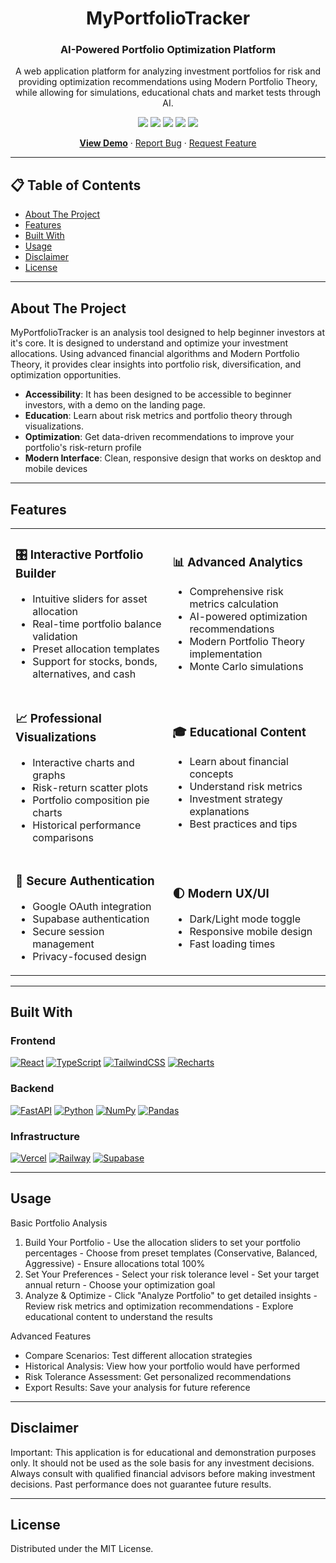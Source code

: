 <h1 align="center">MyPortfolioTracker</h1>

<h3 align="center">AI-Powered Portfolio Optimization Platform</h3>

<p align="center">
  A web application platform for analyzing investment portfolios for risk and providing optimization recommendations using Modern Portfolio Theory, while allowing for simulations, educational chats and market tests through AI.
</p>

<p align="center">
  <img src="https://img.shields.io/badge/react-%2320232a.svg?style=for-the-badge&logo=react&logoColor=%2361DAFB" />
  <img src="https://img.shields.io/badge/typescript-%23007ACC.svg?style=for-the-badge&logo=typescript&logoColor=white" />
  <img src="https://img.shields.io/badge/tailwindcss-%2338B2AC.svg?style=for-the-badge&logo=tailwind-css&logoColor=white" />
  <img src="https://img.shields.io/badge/FastAPI-005571?style=for-the-badge&logo=fastapi" />
  <img src="https://img.shields.io/badge/python-3670A0?style=for-the-badge&logo=python&logoColor=ffdd54" />
</p>

<p align="center">
  <a href="https://myportfoliotracker.xyz"><strong>View Demo</strong></a> ·
  <a href="https://github.com/Ne14k/myportfoliotracker/issues">Report Bug</a> ·
  <a href="https://github.com/Ne14k/myportfoliotracker/issues">Request Feature</a>
</p>
  
  ---

  ## 📋 Table of Contents

  - [About The Project](#about-the-project)
  - [Features](#features)
  - [Built With](#built-with)
  - [Usage](#usage)
  - [Disclaimer](#disclaimer)
  - [License](#license)

  ---

  ## About The Project

  MyPortfolioTracker is an analysis tool designed to help beginner investors at it's core. It is designed to understand and optimize your investment allocations. Using advanced financial algorithms and Modern Portfolio Theory, it provides clear insights into portfolio risk, diversification, and optimization opportunities.

  - **Accessibility**: It has been designed to be accessible to beginner investors, with a demo on the landing page.
  - **Education**: Learn about risk metrics and portfolio theory through visualizations.
  - **Optimization**: Get data-driven recommendations to improve your portfolio's risk-return profile
  - **Modern Interface**: Clean, responsive design that works on desktop and mobile devices

  ---

  ## Features

  <table>
  <tr>
  <td>

  ### 🎛️ Interactive Portfolio Builder
  - Intuitive sliders for asset allocation
  - Real-time portfolio balance validation
  - Preset allocation templates
  - Support for stocks, bonds, alternatives, and cash

  </td>
  <td>

  ### 📊 Advanced Analytics
  - Comprehensive risk metrics calculation
  - AI-powered optimization recommendations
  - Modern Portfolio Theory implementation
  - Monte Carlo simulations

  </td>
  </tr>
  <tr>
  <td>

  ### 📈 Professional Visualizations
  - Interactive charts and graphs
  - Risk-return scatter plots
  - Portfolio composition pie charts
  - Historical performance comparisons

  </td>
  <td>

  ### 🎓 Educational Content
  - Learn about financial concepts
  - Understand risk metrics
  - Investment strategy explanations
  - Best practices and tips

  </td>
  </tr>
  <tr>
  <td>

  ### 🔐 Secure Authentication
  - Google OAuth integration
  - Supabase authentication
  - Secure session management
  - Privacy-focused design

  </td>
  <td>

  ### 🌓 Modern UX/UI
  - Dark/Light mode toggle
  - Responsive mobile design
  - Fast loading times

  </td>
  </tr>
  </table>

  ---

  ## Built With

### Frontend
[![React][React-img]][React-url]
[![TypeScript][TypeScript-img]][TypeScript-url]
[![TailwindCSS][Tailwind-img]][Tailwind-url]
[![Recharts][Recharts-img]][Recharts-url]

### Backend
[![FastAPI][FastAPI-img]][FastAPI-url]
[![Python][Python-img]][Python-url]
[![NumPy][NumPy-img]][NumPy-url]
[![Pandas][Pandas-img]][Pandas-url]

### Infrastructure
[![Vercel][Vercel-img]][Vercel-url]
[![Railway][Railway-img]][Railway-url]
[![Supabase][Supabase-img]][Supabase-url]

<!-- Badge Image Definitions -->
[React-img]: https://img.shields.io/badge/React-20232A?style=for-the-badge&logo=react&logoColor=61DAFB
[TypeScript-img]: https://img.shields.io/badge/TypeScript-007ACC?style=for-the-badge&logo=typescript&logoColor=white
[Tailwind-img]: https://img.shields.io/badge/Tailwind_CSS-38B2AC?style=for-the-badge&logo=tailwind-css&logoColor=white
[Recharts-img]: https://img.shields.io/badge/Recharts-ff4c4c?style=for-the-badge

[FastAPI-img]: https://img.shields.io/badge/FastAPI-005571?style=for-the-badge&logo=fastapi
[Python-img]: https://img.shields.io/badge/Python-3776AB?style=for-the-badge&logo=python&logoColor=white
[NumPy-img]: https://img.shields.io/badge/NumPy-013243?style=for-the-badge&logo=numpy
[Pandas-img]: https://img.shields.io/badge/Pandas-150458?style=for-the-badge&logo=pandas

[Vercel-img]: https://img.shields.io/badge/Vercel-000000?style=for-the-badge&logo=vercel&logoColor=white
[Railway-img]: https://img.shields.io/badge/Railway-000000?style=for-the-badge&logo=railway&logoColor=white
[Supabase-img]: https://img.shields.io/badge/Supabase-3ECF8E?style=for-the-badge&logo=supabase&logoColor=white

<!-- Badge Link Definitions -->
[React-url]: https://reactjs.org/
[TypeScript-url]: https://www.typescriptlang.org/
[Tailwind-url]: https://tailwindcss.com/
[Recharts-url]: https://recharts.org/

[FastAPI-url]: https://fastapi.tiangolo.com/
[Python-url]: https://www.python.org/
[NumPy-url]: https://numpy.org/
[Pandas-url]: https://pandas.pydata.org/

[Vercel-url]: https://vercel.com/
[Railway-url]: https://railway.app/
[Supabase-url]: https://supabase.com/

  ---
  
  ## Usage

  Basic Portfolio Analysis

  1. Build Your Portfolio
    - Use the allocation sliders to set your portfolio percentages
    - Choose from preset templates (Conservative, Balanced, Aggressive)
    - Ensure allocations total 100%
  2. Set Your Preferences
    - Select your risk tolerance level
    - Set your target annual return
    - Choose your optimization goal
  3. Analyze & Optimize
    - Click "Analyze Portfolio" to get detailed insights
    - Review risk metrics and optimization recommendations
    - Explore educational content to understand the results

  Advanced Features

  - Compare Scenarios: Test different allocation strategies
  - Historical Analysis: View how your portfolio would have performed
  - Risk Tolerance Assessment: Get personalized recommendations
  - Export Results: Save your analysis for future reference

  ---
  
  ## Disclaimer

  Important: This application is for educational and demonstration purposes only. It should not be used as the sole basis for any investment decisions. Always consult with qualified financial
  advisors before making investment decisions. Past performance does not guarantee future results.

  ---
  
  ## License

  Distributed under the MIT License.
